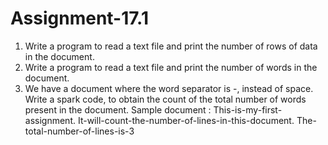# Assignment-17.1

1. Write a program to read a text file and print the number of rows of data in the document.
2. Write a program to read a text file and print the number of words in the document.
3. We have a document where the word separator is -, instead of space. Write a spark
code, to obtain the count of the total number of words present in the document.
Sample document :
This-is-my-first-assignment.
It-will-count-the-number-of-lines-in-this-document.
The-total-number-of-lines-is-3
